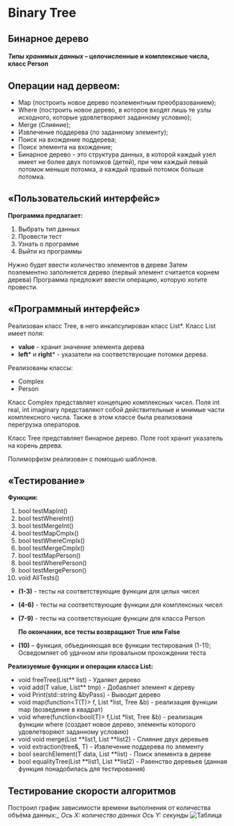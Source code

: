 # Binary Tree
## Бинарное дерево

#### _**Типы хранимых данных**_ – целочисленные и комплексные числа, класс Person

## **Операции над дервеом:**
- Map (построить новое дерево поэлементным преобразованием);
- Where (построить новое дерево, в которое входят лишь те узлы исходного, которые удовлетворяют заданному условию);
- Merge (Слияние);
- Извлечение поддерева (по заданному элементу);
- Поиск на вхождение поддерева;
- Поиск элемента на вхождение;
- Бинарное дерево - это структура данных, в которой каждый узел имеет не более двух потомков (детей), при чем каждый левый потомок меньше потомка, а каждый правый потомок больше потомка.

## **«Пользовательский интерфейс»**

**Программа предлагает:**
1. Выбрать тип данных
2. Провести тест
3. Узнать о программе
4. Выйти из программы

Нужно будет ввести количество элементов в дереве
Затем поэлементно заполняется дерево (первый элемент считается корнем дерева)
Программа предложит ввести операцию, которую хотите провести.

## **«Программный интерфейс»**

Реализован класс Tree, в него инкапсулирован класс List*.
Класс List имеет поля: 
- **value** - хранит значение элемента дерева
- **left*** и **right*** - указатели на соответствующие потомки дерева.

Реализованы классы: 
- Complex
- Person

Класс Complex представляет концепцию комплексных чисел. Поля int real, int imaginary представляют собой действительные и мнимые части комплексного числа. Также в этом классе была реализована перегрузка операторов.

Класс Tree представляет бинарное дерево. Поле root хранит указатель на корень дерева.

Полиморфизм реализован с помощью шаблонов.

## **«Тестирование»**

**Функции:**

 1. bool testMapInt()
 2. bool testWhereInt() 
 3. bool testMergeInt()
 4. bool testMapCmplx()
 5. bool testWhereCmplx()
 6. bool testMergeCmplx()
 7. bool testMapPerson()
 8. bool testWherePerson()
 9. bool testMergePerson()
 10. void AllTests()

- **(1-3)** - тесты на соответствующие функции для целых чисел
- **(4-6)** - тесты на соответствующие функции для комплексных чисел
- **(7-9)** - тесты на соответствующие функции для класса Person
 
  **По окончании, все тесты возвращают True или False**
 
- **(10)** – функция, объединяющая все функции тестирования (1-11); Осведомляет об удачном или провальном прохождении теста

**Реализуемые функции и операции класса List:**

- void freeTree(List** list) - Удаляет дерево
- void add(T value, List** tmp) - Добавляет элемент к дереву
- void Print(std::string &byPass) - Выводит дерево
- void map(function<T(T)> f, List \*list, Tree &b) - реализация функции map (возведение в квадрат)
- void where(function<bool(T)> f,List \*list, Tree &b) - реализация функции where (создает новое дерево, элементы которого удовлетворяют заданному условию)
- void void merge(List \*\*list1, List \*\*list2) - Слияние двух деревьев
- void extraction(tree&, T) - Извлечение поддерева по элементу
- bool searchElement(T data, List \*\*list) - Поиск элемента в дереве
- bool equalityTree(List \*\*list1, List \*\*list2) - Равенство деревьев (данная функция понадобилась для тестирования)

## Тестирование cкорости алгоритмов

Построил график зависимости времени выполнения от количества объёма данных:_
_Ось X: количество данных_
_Ось Y: секунды_
![Таблица](https://user-images.githubusercontent.com/89743034/171838840-af87eed0-48cf-471e-8970-0feb3ad114d3.png)

